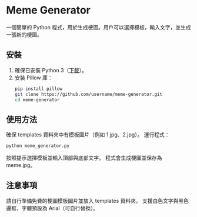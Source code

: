 # Meme Generator

一個簡單的 Python 程式，用於生成梗圖。用戶可以選擇模板，輸入文字，並生成一張新的梗圖。

## 安裝

1. 確保已安裝 Python 3（[下載](https://www.python.org/)）。
2. 安裝 Pillow 庫：
   ```bash
   pip install pillow
   git clone https://github.com/username/meme-generator.git
   cd meme-generator
   ```

## 使用方法
確保 templates 資料夾中有模板圖片（例如 1.jpg、2.jpg）。
運行程式：
```bash
python meme_generator.py
```
按照提示選擇模板並輸入頂部與底部文字。
程式會生成梗圖並保存為 meme.jpg。

## 注意事項
請自行準備免費的梗圖模板圖片並放入 templates 資料夾。
支援白色文字與黑色邊框，字體預設為 Arial（可自行替換）。